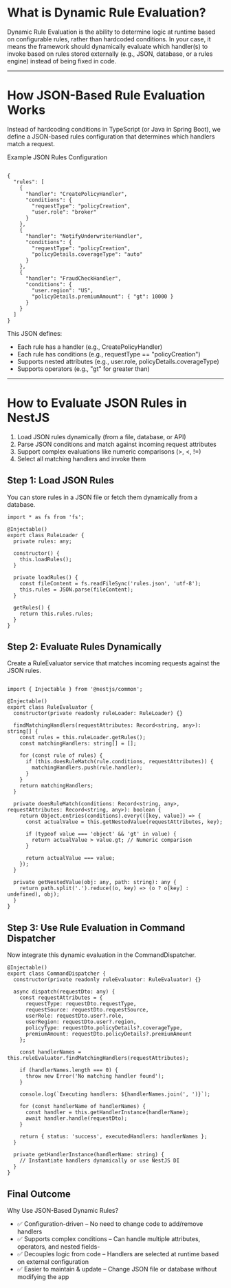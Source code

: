 # What is Dynamic Rule Evaluation?

Dynamic Rule Evaluation is the ability to determine logic at runtime based on configurable rules, rather than hardcoded conditions. In your case, it means the framework should dynamically evaluate which handler(s) to invoke based on rules stored externally (e.g., JSON, database, or a rules engine) instead of being fixed in code.

---

# How JSON-Based Rule Evaluation Works

Instead of hardcoding conditions in TypeScript (or Java in Spring Boot), we define a JSON-based rules configuration that determines which handlers match a request.

Example JSON Rules Configuration
```

{
  "rules": [
    {
      "handler": "CreatePolicyHandler",
      "conditions": {
        "requestType": "policyCreation",
        "user.role": "broker"
      }
    },
    {
      "handler": "NotifyUnderwriterHandler",
      "conditions": {
        "requestType": "policyCreation",
        "policyDetails.coverageType": "auto"
      }
    },
    {
      "handler": "FraudCheckHandler",
      "conditions": {
        "user.region": "US",
        "policyDetails.premiumAmount": { "gt": 10000 }
      }
    }
  ]
}
```
This JSON defines:

* Each rule has a handler (e.g., CreatePolicyHandler)
* Each rule has conditions (e.g., requestType == "policyCreation")
* Supports nested attributes (e.g., user.role, policyDetails.coverageType)
* Supports operators (e.g., "gt" for greater than)
---

# How to Evaluate JSON Rules in NestJS

1. Load JSON rules dynamically (from a file, database, or API)
2. Parse JSON conditions and match against incoming request attributes
3. Support complex evaluations like numeric comparisons (>, <, !=)
4. Select all matching handlers and invoke them

## Step 1: Load JSON Rules

You can store rules in a JSON file or fetch them dynamically from a database.

```
import * as fs from 'fs';

@Injectable()
export class RuleLoader {
  private rules: any;

  constructor() {
    this.loadRules();
  }

  private loadRules() {
    const fileContent = fs.readFileSync('rules.json', 'utf-8');
    this.rules = JSON.parse(fileContent);
  }

  getRules() {
    return this.rules.rules;
  }
}
```

## Step 2: Evaluate Rules Dynamically

Create a RuleEvaluator service that matches incoming requests against the JSON rules.
```

import { Injectable } from '@nestjs/common';

@Injectable()
export class RuleEvaluator {
  constructor(private readonly ruleLoader: RuleLoader) {}

  findMatchingHandlers(requestAttributes: Record<string, any>): string[] {
    const rules = this.ruleLoader.getRules();
    const matchingHandlers: string[] = [];

    for (const rule of rules) {
      if (this.doesRuleMatch(rule.conditions, requestAttributes)) {
        matchingHandlers.push(rule.handler);
      }
    }
    return matchingHandlers;
  }

  private doesRuleMatch(conditions: Record<string, any>, requestAttributes: Record<string, any>): boolean {
    return Object.entries(conditions).every(([key, value]) => {
      const actualValue = this.getNestedValue(requestAttributes, key);

      if (typeof value === 'object' && 'gt' in value) {
        return actualValue > value.gt; // Numeric comparison
      }

      return actualValue === value;
    });
  }

  private getNestedValue(obj: any, path: string): any {
    return path.split('.').reduce((o, key) => (o ? o[key] : undefined), obj);
  }
}
```



## Step 3: Use Rule Evaluation in Command Dispatcher

Now integrate this dynamic evaluation in the CommandDispatcher.

```
@Injectable()
export class CommandDispatcher {
  constructor(private readonly ruleEvaluator: RuleEvaluator) {}

  async dispatch(requestDto: any) {
    const requestAttributes = {
      requestType: requestDto.requestType,
      requestSource: requestDto.requestSource,
      userRole: requestDto.user?.role,
      userRegion: requestDto.user?.region,
      policyType: requestDto.policyDetails?.coverageType,
      premiumAmount: requestDto.policyDetails?.premiumAmount
    };

    const handlerNames = this.ruleEvaluator.findMatchingHandlers(requestAttributes);

    if (handlerNames.length === 0) {
      throw new Error('No matching handler found');
    }

    console.log(`Executing handlers: ${handlerNames.join(', ')}`);

    for (const handlerName of handlerNames) {
      const handler = this.getHandlerInstance(handlerName);
      await handler.handle(requestDto);
    }

    return { status: 'success', executedHandlers: handlerNames };
  }

  private getHandlerInstance(handlerName: string) {
    // Instantiate handlers dynamically or use NestJS DI
  }
}
```

Final Outcome
---
Why Use JSON-Based Dynamic Rules?

* ✅ Configuration-driven – No need to change code to add/remove handlers
* ✅ Supports complex conditions – Can handle multiple attributes, operators, and nested fields-
* ✅ Decouples logic from code – Handlers are selected at runtime based on external configuration
* ✅ Easier to maintain & update – Change JSON file or database without modifying the app


